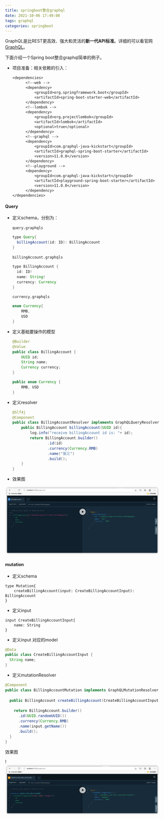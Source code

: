 ```yaml
---
title: springboot整合graphql
date: 2021-10-06 17:49:08
tags: graphql
categories: springboot
---
```


 GraphQL是比REST更高效、强大和灵活的**新一代API标准**。详细的可以看官网[GraphQL](https://graphql.cn/)。

下面介绍一个Spring boot整合graphql简单的例子。

<!-- more -->

- 项目准备：相关依赖的引入：

  ```properties
  <dependencies>
  		<!--web -->
  		<dependency>
  			<groupId>org.springframework.boot</groupId>
  			<artifactId>spring-boot-starter-web</artifactId>
  		</dependency>
  		<!--lombok -->
  		<dependency>
  			<groupId>org.projectlombok</groupId>
  			<artifactId>lombok</artifactId>
  			<optional>true</optional>
  		</dependency>
  		<!--graphql -->
  		<dependency>
  			<groupId>com.graphql-java-kickstart</groupId>
  			<artifactId>graphql-spring-boot-starter</artifactId>
  			<version>11.0.0</version>
  		</dependency>
  		<!--playground -->
  		<dependency>
  			<groupId>com.graphql-java-kickstart</groupId>
  			<artifactId>playground-spring-boot-starter</artifactId>
  			<version>11.0.0</version>
  		</dependency>
  </dependencies>
  ```

#### Query

- 定义schema，分别为：

  `query.graphqls`

  ```java
  type Query{
    billingAccount(id: ID): BillingAccount
  }
  ```

  `billingAccount.graphqls`

  ```java
  type BillingAccount {
    id: ID!
    name: String!
    currency: Currency
  }
  ```

  `currency.graphqls`

  ```java
  enum Currency{
      RMB,
      USD
  }
  ```

- 定义基础要操作的模型

  ```java
  @Builder
  @Value
  public class BillingAccount {
      UUID id;
      String name;
      Currency currency;
  }
  ```

  ```java
  public enum Currency {
      RMB, USD
  }
  ```

- 定义resolver

  ```java
  @Slf4j
  @Component
  public class BillingAccountResolver implements GraphQLQueryResolver {
      public BillingAccount billingAccount(UUID id){
          log.info("receive billingAccount id is: "+ id);
          return BillingAccount.builder()
                  .id(id)
                  .currency(Currency.RMB)
                  .name("张三")
                  .build();
      }
  }
  ```



- 效果图

![img](/images/resolver.png)

#### mutation

- 定义schema

```
type Mutation{
    createBillingAccount(input: CreateBillingAccountInput): BillingAccount
}
```

- 定义input

```
input CreateBillingAccountInput{
    name: String
}
```

- 定义input 对应的model

```java
@Data
public class CreateBillingAccountInput {
  String name;
}
```

- 定义mutationResolver

```java
@Component
public class BillingAccountMutation implements GraphQLMutationResolver {

  public BillingAccount createBillingAccount(CreateBillingAccountInput input){

    return BillingAccount.builder()
      .id(UUID.randomUUID())
      .currency(Currency.RMB)
      .name(input.getName())
      .build();
  }
}
```



效果图

!![mutation](/images/mutation.png)

